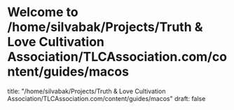# Welcome to /home/silvabak/Projects/Truth & Love Cultivation Association/TLCAssociation.com/content/guides/macos
title: "/home/silvabak/Projects/Truth & Love Cultivation Association/TLCAssociation.com/content/guides/macos"
draft: false
